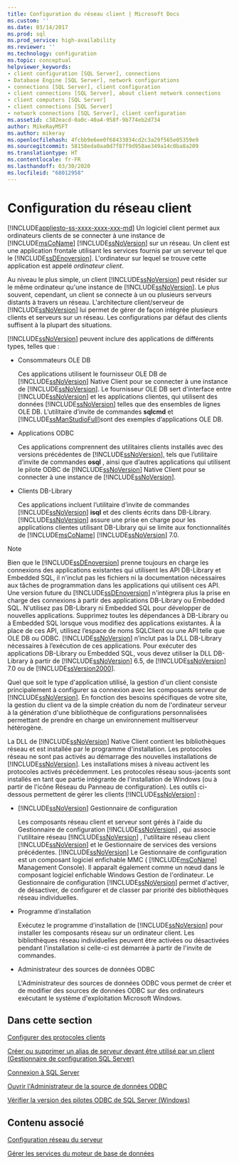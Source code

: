 ```yaml
---
title: Configuration du réseau client | Microsoft Docs
ms.custom: ''
ms.date: 03/14/2017
ms.prod: sql
ms.prod_service: high-availability
ms.reviewer: ''
ms.technology: configuration
ms.topic: conceptual
helpviewer_keywords:
- client configuration [SQL Server], connections
- Database Engine [SQL Server], network configurations
- connections [SQL Server], client configuration
- client connections [SQL Server], about client network connections
- client computers [SQL Server]
- client connections [SQL Server]
- network connections [SQL Server], client configuration
ms.assetid: c382eacd-0a0c-40a4-958f-9b774eb2d734
author: MikeRayMSFT
ms.author: mikeray
ms.openlocfilehash: 4fcbb9e6ee0f68433034cd2c3a29f565e05359e9
ms.sourcegitcommit: 58158eda0aa0d7f87f9d958ae349a14c0ba8a209
ms.translationtype: HT
ms.contentlocale: fr-FR
ms.lasthandoff: 03/30/2020
ms.locfileid: "68012958"
---
```

# <a name="client-network-configuration"></a>Configuration du réseau client
[!INCLUDE[appliesto-ss-xxxx-xxxx-xxx-md](../../includes/appliesto-ss-xxxx-xxxx-xxx-md.md)]
  Un logiciel client permet aux ordinateurs clients de se connecter à une instance de [!INCLUDE[msCoName](../../includes/msconame-md.md)] [!INCLUDE[ssNoVersion](../../includes/ssnoversion-md.md)] sur un réseau. Un client est une application frontale utilisant les services fournis par un serveur tel que le [!INCLUDE[ssDEnoversion](../../includes/ssdenoversion-md.md)]. L'ordinateur sur lequel se trouve cette application est appelé *ordinateur client*.  
  
 Au niveau le plus simple, un client [!INCLUDE[ssNoVersion](../../includes/ssnoversion-md.md)] peut résider sur le même ordinateur qu'une instance de [!INCLUDE[ssNoVersion](../../includes/ssnoversion-md.md)]. Le plus souvent, cependant, un client se connecte à un ou plusieurs serveurs distants à travers un réseau. L'architecture client/serveur de [!INCLUDE[ssNoVersion](../../includes/ssnoversion-md.md)] lui permet de gérer de façon intégrée plusieurs clients et serveurs sur un réseau. Les configurations par défaut des clients suffisent à la plupart des situations.  
  
 [!INCLUDE[ssNoVersion](../../includes/ssnoversion-md.md)] peuvent inclure des applications de différents types, telles que :  
  
-   Consommateurs OLE DB  
  
     Ces applications utilisent le fournisseur OLE DB de [!INCLUDE[ssNoVersion](../../includes/ssnoversion-md.md)] Native Client pour se connecter à une instance de [!INCLUDE[ssNoVersion](../../includes/ssnoversion-md.md)]. Le fournisseur OLE DB sert d'interface entre [!INCLUDE[ssNoVersion](../../includes/ssnoversion-md.md)] et les applications clientes, qui utilisent des données [!INCLUDE[ssNoVersion](../../includes/ssnoversion-md.md)] telles que des ensembles de lignes OLE DB. L’utilitaire d’invite de commandes **sqlcmd** et [!INCLUDE[ssManStudioFull](../../includes/ssmanstudiofull-md.md)]sont des exemples d’applications OLE DB.  
  
-   Applications ODBC  
  
     Ces applications comprennent des utilitaires clients installés avec des versions précédentes de [!INCLUDE[ssNoVersion](../../includes/ssnoversion-md.md)], tels que l’utilitaire d’invite de commandes **osql** , ainsi que d’autres applications qui utilisent le pilote ODBC de [!INCLUDE[ssNoVersion](../../includes/ssnoversion-md.md)] Native Client pour se connecter à une instance de [!INCLUDE[ssNoVersion](../../includes/ssnoversion-md.md)].  
  
-   Clients DB-Library  
  
     Ces applications incluent l’utilitaire d’invite de commandes [!INCLUDE[ssNoVersion](../../includes/ssnoversion-md.md)] **isql** et des clients écrits dans DB-Library. [!INCLUDE[ssNoVersion](../../includes/ssnoversion-md.md)] assure une prise en charge pour les applications clientes utilisant DB-Library qui se limite aux fonctionnalités de [!INCLUDE[msCoName](../../includes/msconame-md.md)] [!INCLUDE[ssNoVersion](../../includes/ssnoversion-md.md)] 7.0.  
  
> [!NOTE]  
>  Bien que le [!INCLUDE[ssDEnoversion](../../includes/ssdenoversion-md.md)] prenne toujours en charge les connexions des applications existantes qui utilisent les API DB-Library et Embedded SQL, il n'inclut pas les fichiers ni la documentation nécessaires aux tâches de programmation dans les applications qui utilisent ces API. Une version future du [!INCLUDE[ssDEnoversion](../../includes/ssdenoversion-md.md)] n'intègrera plus la prise en charge des connexions à partir des applications DB-Library ou Embedded SQL. N'utilisez pas DB-Library ni Embedded SQL pour développer de nouvelles applications. Supprimez toutes les dépendances à DB-Library ou à Embedded SQL lorsque vous modifiez des applications existantes. À la place de ces API, utilisez l’espace de noms SQLClient ou une API telle que OLE DB ou ODBC. [!INCLUDE[ssNoVersion](../../includes/ssnoversion-md.md)] n’inclut pas la DLL DB-Library nécessaires à l’exécution de ces applications. Pour exécuter des applications DB-Library ou Embedded SQL, vous devez utiliser la DLL DB-Library à partir de [!INCLUDE[ssNoVersion](../../includes/ssnoversion-md.md)] 6.5, de [!INCLUDE[ssNoVersion](../../includes/ssnoversion-md.md)] 7.0 ou de [!INCLUDE[ssVersion2000](../../includes/ssversion2000-md.md)].  
  
 Quel que soit le type d'application utilisé, la gestion d'un client consiste principalement à configurer sa connexion avec les composants serveur de [!INCLUDE[ssNoVersion](../../includes/ssnoversion-md.md)]. En fonction des besoins spécifiques de votre site, la gestion du client va de la simple création du nom de l'ordinateur serveur à la génération d'une bibliothèque de configurations personnalisées permettant de prendre en charge un environnement multiserveur hétérogène.  
  
 La DLL de [!INCLUDE[ssNoVersion](../../includes/ssnoversion-md.md)] Native Client contient les bibliothèques réseau et est installée par le programme d'installation. Les protocoles réseau ne sont pas activés au démarrage des nouvelles installations de [!INCLUDE[ssNoVersion](../../includes/ssnoversion-md.md)]. Les installations mises à niveau activent les protocoles activés précédemment. Les protocoles réseau sous-jacents sont installés en tant que partie intégrante de l'installation de Windows (ou à partir de l'icône Réseau du Panneau de configuration). Les outils ci-dessous permettent de gérer les clients [!INCLUDE[ssNoVersion](../../includes/ssnoversion-md.md)] :  
  
-   [!INCLUDE[ssNoVersion](../../includes/ssnoversion-md.md)] Gestionnaire de configuration  
  
     Les composants réseau client et serveur sont gérés à l'aide du Gestionnaire de configuration [!INCLUDE[ssNoVersion](../../includes/ssnoversion-md.md)] , qui associe l'utilitaire réseau [!INCLUDE[ssNoVersion](../../includes/ssnoversion-md.md)] , l'utilitaire réseau client [!INCLUDE[ssNoVersion](../../includes/ssnoversion-md.md)] et le Gestionnaire de services des versions précédentes. [!INCLUDE[ssNoVersion](../../includes/ssnoversion-md.md)] Le Gestionnaire de configuration est un composant logiciel enfichable MMC ( [!INCLUDE[msCoName](../../includes/msconame-md.md)] Management Console). Il apparaît également comme un nœud dans le composant logiciel enfichable Windows Gestion de l'ordinateur. Le Gestionnaire de configuration [!INCLUDE[ssNoVersion](../../includes/ssnoversion-md.md)] permet d'activer, de désactiver, de configurer et de classer par priorité des bibliothèques réseau individuelles.  
  
-   Programme d’installation  
  
     Exécutez le programme d'installation de [!INCLUDE[ssNoVersion](../../includes/ssnoversion-md.md)] pour installer les composants réseau sur un ordinateur client. Les bibliothèques réseau individuelles peuvent être activées ou désactivées pendant l'installation si celle-ci est démarrée à partir de l'invite de commandes.  
  
-   Administrateur des sources de données ODBC  
  
     L'Administrateur des sources de données ODBC vous permet de créer et de modifier des sources de données ODBC sur des ordinateurs exécutant le système d'exploitation Microsoft Windows.  
  
## <a name="in-this-section"></a>Dans cette section  
 [Configurer des protocoles clients](../../database-engine/configure-windows/configure-client-protocols.md)  
  
 [Créer ou supprimer un alias de serveur devant être utilisé par un client &#40;Gestionnaire de configuration SQL Server&#41;](../../database-engine/configure-windows/create-or-delete-a-server-alias-for-use-by-a-client.md)  
  
 [Connexion à SQL Server](../../database-engine/configure-windows/logging-in-to-sql-server.md)  
  
 [Ouvrir l'Administrateur de la source de données ODBC](../../database-engine/configure-windows/open-the-odbc-data-source-administrator.md)  
  
 [Vérifier la version des pilotes ODBC de SQL Server &#40;Windows&#41;](../../database-engine/configure-windows/check-the-odbc-sql-server-driver-version-windows.md)  
  
## <a name="related-content"></a>Contenu associé  
 [Configuration réseau du serveur](../../database-engine/configure-windows/server-network-configuration.md)  
  
 [Gérer les services du moteur de base de données](../../database-engine/configure-windows/manage-the-database-engine-services.md)  
  
  
